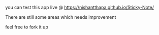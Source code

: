 you can test this app live @ https://nishantthapa.github.io/Sticky-Note/

There are still some areas which needs improvement 

feel free to fork it up 
